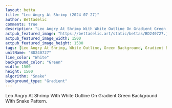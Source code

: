 ```yaml
---
layout: betta
title: "Leo Angry At Shrimp (2024-07-27)"
author: Bettadelic
comments: true
description: "Leo Angry At Shrimp With White Outline On Gradient Green Background With Snake Pattern."
actpub_featured_image: "https://bettadelic.art/static/bettas/BD240727.jpg"
actpub_featured_image_width: 1500
actpub_featured_image_height: 1500
tags: [Leo Angry At Shrimp, White Outline, Green Background, Gradient Background Pattern, Snake Pattern, July 2024]
unitName: "BD240727"
line_color: "White"
background_color: "Green"
width: 1500
height: 1500
algorithm: "Snake"
background_type: "Gradient"
---
```


Leo Angry At Shrimp With White Outline On Gradient Green Background With Snake Pattern.
